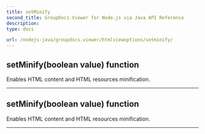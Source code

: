 ```yaml
---
title: setMinify
second_title: GroupDocs.Viewer for Node.js via Java API Reference
description: 
type: docs

url: /nodejs-java/groupdocs.viewer/htmlviewoptions/setminify/
---
```


## setMinify(boolean value)  function

 Enables HTML content and HTML resources minification.
 


---


## setMinify(boolean value)  function

 Enables HTML content and HTML resources minification.
 


---



